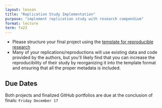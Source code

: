 ```yaml
---
layout: lesson
title: "Replication Study Implementation"
purpose: "implement replication study with research compendium"
format: lecture
term: fa23
---
```


- Please structure your final project using the [template for reproducible research](https://github.com/HEGSRR/HEGSRR-Template)
- Many of your replications/reproductions will use existing data and code provided by the authors, but you'll likely find that you can increase the reproducibility of their study by reorganizing it into the template format and ensuring that all the proper metadata is included.

## Due Dates

Both projects and finalized GitHub portfolios are due at the conclusion of finals: `Friday December 17`
